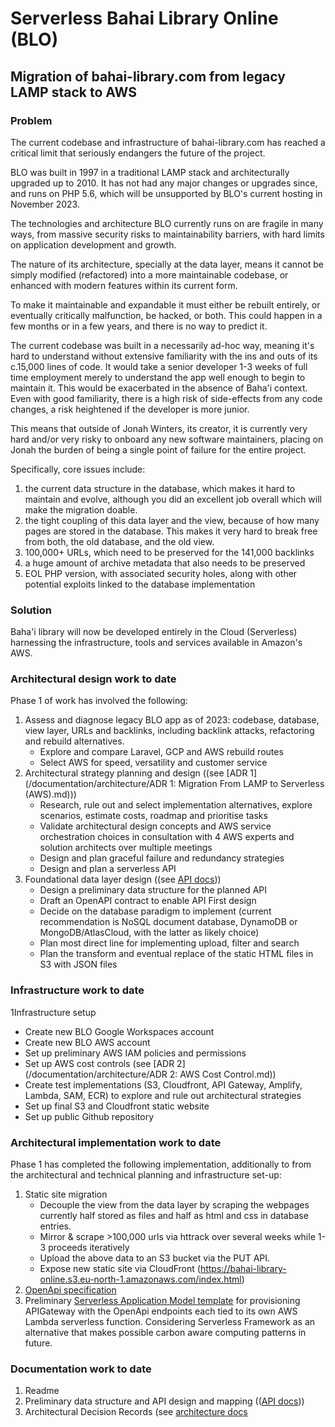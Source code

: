 # Serverless Bahai Library Online (BLO)
 
## Migration of bahai-library.com from legacy LAMP stack to AWS

### Problem
The current codebase and infrastructure of bahai-library.com has reached a critical limit that seriously endangers the future of the project.

BLO was built in 1997 in a traditional LAMP stack and architecturally upgraded up to 2010. It has not had any major changes or upgrades since, and runs on PHP 5.6, which will be unsupported by BLO's current hosting in November 2023.

The technologies and architecture BLO currently runs on are fragile in many ways, from massive security risks to maintainability barriers, with hard limits on application development and growth.

The nature of its architecture, specially at the data layer, means it cannot be simply modified (refactored) into a more maintainable codebase, or enhanced with modern features within its current form.

To make it maintainable and expandable it must either be rebuilt entirely, or eventually critically malfunction, be hacked, or both. This could happen in a few months or in a few years, and there is no way to predict it.

The current codebase was built in a necessarily ad-hoc way, meaning it's hard to understand without extensive familiarity with the ins and outs of its c.15,000 lines of code. It would take a senior developer 1-3 weeks of full time employment merely to understand the app well enough to begin to maintain it. This would be exacerbated in the absence of Baha'i context. Even with good familiarity, there is a high risk of side-effects from any code changes, a risk heightened if the developer is more junior.

This means that outside of Jonah Winters, its creator, it is currently very hard and/or very risky to onboard any new software maintainers, placing on Jonah the burden of being a single point of failure for the entire project.

Specifically, core issues include:

1) the current data structure in the database, which makes it hard to maintain and evolve, although you did an excellent job overall which will make the migration doable.
2) the tight coupling of this data layer and the view, because of how many pages are stored in the database. This makes it very hard to break free from both, the old database, and the old view.
3) 100,000+ URLs, which need to be preserved for the 141,000 backlinks
4) a huge amount of archive metadata that also needs to be preserved
5) EOL PHP version, with associated security holes, along with other potential exploits linked to the database implementation

### Solution
Baha'i library will now be developed entirely in the Cloud (Serverless) harnessing the infrastructure, tools and services available in Amazon's AWS.

### Architectural design work to date
Phase 1 of work has involved the following:
1. Assess and diagnose legacy BLO app as of 2023: codebase, database, view layer, URLs and backlinks, including backlink attacks, refactoring and rebuild alternatives.
   - Explore and compare Laravel, GCP and AWS rebuild routes
   - Select AWS for speed, versatility and customer service
2. Architectural strategy planning and design ((see [ADR 1](/documentation/architecture/ADR 1: Migration From LAMP to Serverless (AWS).md)))
   - Research, rule out and select implementation alternatives, explore scenarios, estimate costs, roadmap and prioritise tasks
   - Validate architectural design concepts and AWS service orchestration choices in consultation with 4 AWS experts and solution architects over multiple meetings
   - Design and plan graceful failure and redundancy strategies
   - Design and plan a serverless API
3. Foundational data layer design ((see [API docs](/documentation/api)))
   - Design a preliminary data structure for the planned API
   - Draft an OpenAPI contract to enable API First design
   - Decide on the database paradigm to implement (current recommendation is NoSQL document database, DynamoDB or MongoDB/AtlasCloud, with the latter as likely choice)
   - Plan most direct line for implementing upload, filter and search
   - Plan the transform and eventual replace of the static HTML files in S3 with JSON files

### Infrastructure work to date
1Infrastructure setup
   - Create new BLO Google Workspaces account
   - Create new BLO AWS account
   - Set up preliminary AWS IAM policies and permissions
   - Set up AWS cost controls (see [ADR 2](/documentation/architecture/ADR 2: AWS Cost Control.md))
   - Create test implementations (S3, Cloudfront, API Gateway, Amplify, Lambda, SAM, ECR) to explore and rule out architectural strategies
   - Set up final S3 and Cloudfront static website
   - Set up public Github repository

### Architectural implementation work to date
Phase 1 has completed the following implementation, additionally to from the architectural and technical planning and infrastructure set-up: 
1. Static site migration
   - Decouple the view from the data layer by scraping the webpages currently half stored as files and half as html and css in database entries.
   - Mirror & scrape >100,000 urls via httrack over several weeks while 1-3 proceeds iteratively
   - Upload the above data to an S3 bucket via the PUT API.
   - Expose new static site via CloudFront (https://bahai-library-online.s3.eu-north-1.amazonaws.com/index.html)
2. [OpenApi specification](/blo_openapi.json)
3. Preliminary [Serverless Application Model template](aws-sam-config.yaml) for provisioning APIGateway with the OpenApi endpoints each tied to its own AWS Lambda serverless function. Considering Serverless Framework as an alternative that makes possible carbon aware computing patterns in future. 

### Documentation work to date
1. Readme
2. Preliminary data structure and API design and mapping (([API docs](/documentation/api)))
3. Architectural Decision Records (see [architecture docs](/documentation/architecture)

